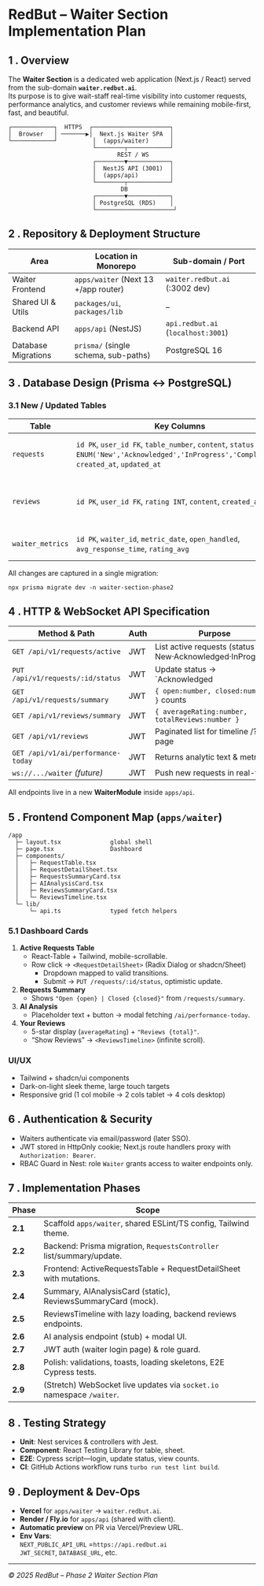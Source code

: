 # RedBut – Waiter Section Implementation Plan

## 1 . Overview
The **Waiter Section** is a dedicated web application (Next.js / React) served from the sub-domain **`waiter.redbut.ai`**.  
Its purpose is to give wait-staff real-time visibility into customer requests, performance analytics, and customer reviews while remaining mobile-first, fast, and beautiful.

```
┌────────────┐  HTTPS  ┌──────────────────────┐
│  Browser   │ ───────▶│  Next.js Waiter SPA  │
└────────────┘          │  (apps/waiter)      │
                        └────────┬────────────┘
                               REST / WS
                        ┌────────▼────────────┐
                        │  NestJS API (3001)  │
                        │  (apps/api)         │
                        └────────┬────────────┘
                                DB
                        ┌────────▼────────────┐
                        │ PostgreSQL (RDS)    │
                        └──────────────────────┘
```

## 2 . Repository & Deployment Structure
| Area                  | Location in Monorepo                     | Sub-domain / Port            |
|-----------------------|------------------------------------------|------------------------------|
| Waiter Frontend       | `apps/waiter` (Next 13 +/app router)     | `waiter.redbut.ai` (:3002 dev) |
| Shared UI & Utils     | `packages/ui`, `packages/lib`            | –                            |
| Backend API           | `apps/api` (NestJS)                      | `api.redbut.ai` (`localhost:3001`) |
| Database Migrations   | `prisma/` (single schema, sub-paths)     | PostgreSQL 16                |

## 3 . Database Design (Prisma ↔ PostgreSQL)
### 3.1 New / Updated Tables

| Table            | Key Columns                                             | Notes |
|------------------|---------------------------------------------------------|-------|
| `requests`       | `id PK`, `user_id FK`, `table_number`, `content`, `status ENUM('New','Acknowledged','InProgress','Completed')`, `created_at`, `updated_at` | add waiter-side statuses |
| `reviews`        | `id PK`, `user_id FK`, `rating INT`, `content`, `created_at` | already exists for client; waiter reads |
| `waiter_metrics` | `id PK`, `waiter_id`, `metric_date`, `open_handled`, `avg_response_time`, `rating_avg` | daily AI analysis snapshot |

All changes are captured in a single migration:
```
npx prisma migrate dev -n waiter-section-phase2
```

## 4 . HTTP & WebSocket API Specification
| Method & Path                               | Auth | Purpose |
|---------------------------------------------|------|---------|
| `GET /api/v1/requests/active`               | JWT  | List active requests (status ∈ New·Acknowledged·InProgress) |
| `PUT /api/v1/requests/:id/status`           | JWT  | Update status → `Acknowledged | InProgress | Completed` |
| `GET /api/v1/requests/summary`              | JWT  | `{ open:number, closed:number }` counts |
| `GET /api/v1/reviews/summary`               | JWT  | `{ averageRating:number, totalReviews:number }` |
| `GET /api/v1/reviews`                       | JWT  | Paginated list for timeline /?page | size |
| `GET /api/v1/ai/performance-today`          | JWT  | Returns analytic text & metrics |
| `ws://.../waiter` *(future)*                | JWT  | Push new requests in real-time |

All endpoints live in a new **WaiterModule** inside `apps/api`.

## 5 . Frontend Component Map (`apps/waiter`)
```
/app
  ├─ layout.tsx              global shell
  ├─ page.tsx                Dashboard
  ├─ components/
  │   ├─ RequestTable.tsx
  │   ├─ RequestDetailSheet.tsx
  │   ├─ RequestsSummaryCard.tsx
  │   ├─ AIAnalysisCard.tsx
  │   ├─ ReviewsSummaryCard.tsx
  │   └─ ReviewsTimeline.tsx
  └─ lib/
      └─ api.ts              typed fetch helpers
```

### 5.1 Dashboard Cards
1. **Active Requests Table**
   * React-Table + Tailwind, mobile-scrollable.
   * Row click → `<RequestDetailSheet>` (Radix Dialog or shadcn/Sheet)
     - Dropdown mapped to valid transitions.
     - Submit → `PUT /requests/:id/status`, optimistic update.
2. **Requests Summary**
   * Shows `"Open {open} | Closed {closed}"` from `/requests/summary`.
3. **AI Analysis**
   * Placeholder text + button → modal fetching `/ai/performance-today`.
4. **Your Reviews**
   * 5-star display (`averageRating`) + `"Reviews {total}"`.
   * “Show Reviews” → `<ReviewsTimeline>` (infinite scroll).

### UI/UX
* Tailwind + shadcn/ui components
* Dark-on-light sleek theme, large touch targets
* Responsive grid (1 col mobile → 2 cols tablet → 4 cols desktop)

## 6 . Authentication & Security
* Waiters authenticate via email/password (later SSO).
* JWT stored in HttpOnly cookie; Next.js route handlers proxy with `Authorization: Bearer`.
* RBAC Guard in Nest: role `Waiter` grants access to waiter endpoints only.

## 7 . Implementation Phases
| Phase | Scope |
|-------|-------|
| **2.1** | Scaffold `apps/waiter`, shared ESLint/TS config, Tailwind theme. |
| **2.2** | Backend: Prisma migration, `RequestsController` list/summary/update. |
| **2.3** | Frontend: ActiveRequestsTable + RequestDetailSheet with mutations. |
| **2.4** | Summary, AIAnalysisCard (static), ReviewsSummaryCard (mock). |
| **2.5** | ReviewsTimeline with lazy loading, backend reviews endpoints. |
| **2.6** | AI analysis endpoint (stub) + modal UI. |
| **2.7** | JWT auth (waiter login page) & role guard. |
| **2.8** | Polish: validations, toasts, loading skeletons, E2E Cypress tests. |
| **2.9** | (Stretch) WebSocket live updates via `socket.io` namespace `/waiter`. |

## 8 . Testing Strategy
* **Unit**: Nest services & controllers with Jest.
* **Component**: React Testing Library for table, sheet.
* **E2E**: Cypress script—login, update status, view counts.
* **CI**: GitHub Actions workflow runs `turbo run test lint build`.

## 9 . Deployment & Dev-Ops
* **Vercel** for `apps/waiter` → `waiter.redbut.ai`.
* **Render / Fly.io** for `apps/api` (shared with client).
* **Automatic preview** on PR via Vercel/Preview URL.
* **Env Vars**:  
  `NEXT_PUBLIC_API_URL` =`https://api.redbut.ai`  
  `JWT_SECRET`, `DATABASE_URL`, etc.

---

_© 2025 RedBut – Phase 2 Waiter Section Plan_

